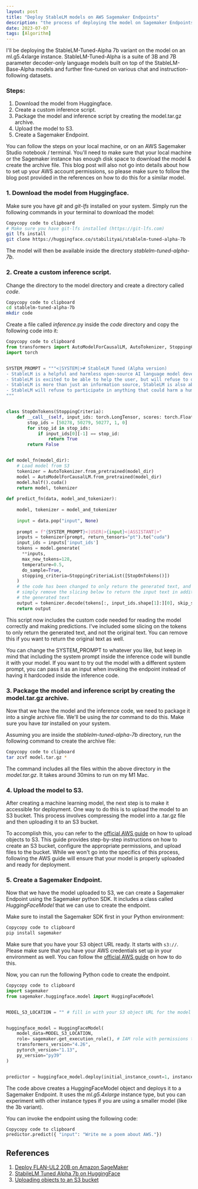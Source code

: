 ```yaml
---
layout: post
title: "Deploy StableLM models on AWS Sagemaker Endpoints"
description: "the process of deploying the model on Sagemaker Endpoints is not as straightforward as some of the other models on HuggingFace, due to the need to package custom inference code with the model. "
date: 2023-07-07
tags: [Algorithm]
---
```


I'll be deploying the StableLM-Tuned-Alpha 7b variant on the model on an ml.g5.4xlarge instance. StableLM-Tuned-Alpha is a suite of 3B and 7B parameter decoder-only language models built on top of the StableLM-Base-Alpha models and further fine-tuned on various chat and instruction-following datasets.

<!--more-->

### Steps:

1. Download the model from Huggingface.
2. Create a custom inference script.
3. Package the model and inference script by creating the model.tar.gz archive.
4. Upload the model to S3.
5. Create a Sagemaker Endpoint.

You can follow the steps on your local machine, or on an AWS Sagemaker Studio notebook / terminal. You'll need to make sure that your local machine or the Sagemaker instance has enough disk space to download the model & create the archive file. This blog post will also not go into details about how to set up your AWS account permissions, so please make sure to follow the blog post provided in the references on how to do this for a similar model.

### 1. Download the model from Huggingface.

Make sure you have *git* and *git-lfs* installed on your system. Simply run the following commands in your terminal to download the model:

```bash
Copycopy code to clipboard
# Make sure you have git-lfs installed (https://git-lfs.com)
git lfs install
git clone https://huggingface.co/stabilityai/stablelm-tuned-alpha-7b
```

The model will then be available inside the directory *stablelm-tuned-alpha-7b*.

### 2. Create a custom inference script.

Change the directory to the model directory and create a directory called *code*.

```bash
Copycopy code to clipboard
cd stablelm-tuned-alpha-7b
mkdir code
```

Create a file called *inference*.py inside the *code* directory and copy the following code into it:

```python
Copycopy code to clipboard
from transformers import AutoModelForCausalLM, AutoTokenizer, StoppingCriteria, StoppingCriteriaList
import torch


SYSTEM_PROMPT = """<|SYSTEM|># StableLM Tuned (Alpha version)
- StableLM is a helpful and harmless open-source AI language model developed by StabilityAI.
- StableLM is excited to be able to help the user, but will refuse to do anything that could be considered harmful to the user.
- StableLM is more than just an information source, StableLM is also able to write poetry, short stories, and make jokes.
- StableLM will refuse to participate in anything that could harm a human.
"""


class StopOnTokens(StoppingCriteria):
    def __call__(self, input_ids: torch.LongTensor, scores: torch.FloatTensor, **kwargs) -> bool:
        stop_ids = [50278, 50279, 50277, 1, 0]
        for stop_id in stop_ids:
            if input_ids[0][-1] == stop_id:
                return True
        return False


def model_fn(model_dir):
    # Load model from S3
    tokenizer = AutoTokenizer.from_pretrained(model_dir)
    model = AutoModelForCausalLM.from_pretrained(model_dir)
    model.half().cuda()
    return model, tokenizer
    
def predict_fn(data, model_and_tokenizer):
    
    model, tokenizer = model_and_tokenizer
    
    input = data.pop("input", None)
    
    prompt = f"{SYSTEM_PROMPT}<|USER|>{input}<|ASSISTANT|>"
    inputs = tokenizer(prompt, return_tensors="pt").to("cuda")
    input_ids = inputs['input_ids']
    tokens = model.generate(
      **inputs,
      max_new_tokens=128,
      temperature=0.5,
      do_sample=True,
      stopping_criteria=StoppingCriteriaList([StopOnTokens()])
    )
    # the code has been changed to only return the generated text, and not the original text
    # simply remove the slicing below to return the input text in addition to
    # the generated text
    output = tokenizer.decode(tokens[:, input_ids.shape[1]:][0], skip_special_tokens=True)
    return output
```

This script now includes the custom code needed for reading the model correctly and making predictions. I've included some slicing on the tokens to only return the generated text, and not the original text. You can remove this if you want to return the original text as well.

You can change the SYSTEM_PROMPT to whatever you like, but keep in mind that including the system prompt inside the inference code will bundle it with your model. If you want to try out the model with a different system prompt, you can pass it as an input when invoking the endpoint instead of having it hardcoded inside the inference code.

### 3. Package the model and inference script by creating the model.tar.gz archive.

Now that we have the model and the inference code, we need to package it into a single archive file. We'll be using the *tar* command to do this. Make sure you have *tar* installed on your system.

Assuming you are inside the *stablelm-tuned-alpha-7b* directory, run the following command to create the archive file:

```bash
Copycopy code to clipboard
tar zcvf model.tar.gz *
```

The command includes all the files within the above directory in the *model.tar.gz*. It takes around 30mins to run on my M1 Mac.

### 4. Upload the model to S3.

After creating a machine learning model, the next step is to make it accessible for deployment. One way to do this is to upload the model to an S3 bucket. This process involves compressing the model into a .tar.gz file and then uploading it to an S3 bucket.

To accomplish this, you can refer to the [official AWS guide](https://docs.aws.amazon.com/AmazonS3/latest/userguide/upload-objects.html) on how to upload objects to S3. This guide provides step-by-step instructions on how to create an S3 bucket, configure the appropriate permissions, and upload files to the bucket. While we won't go into the specifics of this process, following the AWS guide will ensure that your model is properly uploaded and ready for deployment.

### 5. Create a Sagemaker Endpoint.

Now that we have the model uploaded to S3, we can create a Sagemaker Endpoint using the Sagemaker python SDK. It includes a class called *HuggingFaceModel* that we can use to create the endpoint.

Make sure to install the Sagemaker SDK first in your Python environment:

```bash
Copycopy code to clipboard
pip install sagemaker
```

Make sure that you have your S3 object URL ready. It starts with `s3://`. Please make sure that you have your AWS credentials set up in your environment as well. You can follow the [official AWS guide](https://docs.aws.amazon.com/cli/latest/userguide/cli-configure-quickstart.html) on how to do this.

Now, you can run the following Python code to create the endpoint.

```python
Copycopy code to clipboard
import sagemaker
from sagemaker.huggingface.model import HuggingFaceModel


MODEL_S3_LOCATION = "" # fill in with your S3 object URL for the model


huggingface_model = HuggingFaceModel(
    model_data=MODEL_S3_LOCATION, 
    role= sagemaker.get_execution_role(), # IAM role with permissions to create an Endpoint
    transformers_version="4.26",
    pytorch_version="1.13",
    py_version="py39"
)


predictor = huggingface_model.deploy(initial_instance_count=1, instance_type="ml.g5.4xlarge")
```

The code above creates a HuggingFaceModel object and deploys it to a Sagemaker Endpoint. It uses the *ml.g5.4xlarge* instance type, but you can experiment with other instance types if you are using a smaller model (like the 3b variant).

You can invoke the endpoint using the following code:

```python
Copycopy code to clipboard
predictor.predict({ "input": "Write me a poem about AWS."})
```

## References

1. [Deploy FLAN-UL2 20B on Amazon SageMaker](https://www.philschmid.de/deploy-flan-ul2-sagemaker)
2. [StabileLM Tuned Alpha 7b on HuggingFace](https://huggingface.co/stabilityai/stablelm-tuned-alpha-7b)
3. [Uploading objects to an S3 bucket](https://docs.aws.amazon.com/AmazonS3/latest/userguide/upload-objects.html)



